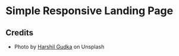 # Simple Responsive Landing Page

## Credits

- Photo by [Harshil Gudka](https://unsplash.com/@hgudka97) on Unsplash